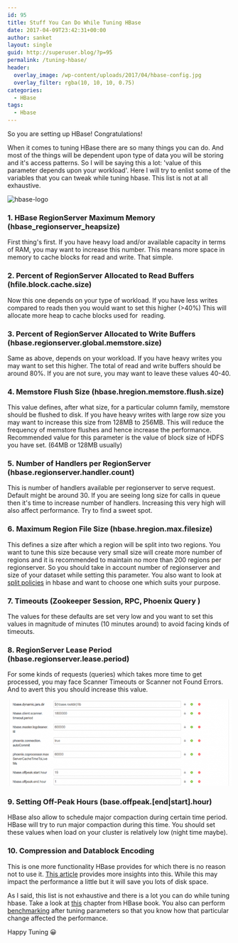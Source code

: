```yaml
---
id: 95
title: Stuff You Can Do While Tuning HBase
date: 2017-04-09T23:42:31+00:00
author: sanket
layout: single
guid: http://superuser.blog/?p=95
permalink: /tuning-hbase/
header:
  overlay_image: /wp-content/uploads/2017/04/hbase-config.jpg
  overlay_filter: rgba(10, 10, 10, 0.75)
categories:
  - HBase
tags:
  - Hbase
---
```

So you are setting up HBase! Congratulations! 

When it comes to tuning HBase there are so many things you can do. And most of the things will be dependent upon type of data you will be storing and it's access patterns. So I will be saying this a lot: 'value of this parameter depends upon your workload'. Here I will try to enlist some of the variables that you can tweak while tuning hbase. This list is not at all exhaustive.

<img class="aligncenter" src="//hbase.apache.org/images/hbase_logo_with_orca_large.png" alt="hbase-logo" width="470" height="120" />

### 1. HBase RegionServer Maximum Memory (hbase\_regionserver\_heapsize)

First thing's first. If you have heavy load and/or available capacity in terms of RAM, you may want to increase this number. This means more space in memory to cache blocks for read and write. That simple.

### 2. Percent of RegionServer Allocated to Read Buffers (hfile.block.cache.size)

Now this one depends on your type of workload. If you have less writes compared to reads then you would want to set this higher (>40%) This will allocate more heap to cache blocks used for  reading.

### 3. Percent of RegionServer Allocated to Write Buffers (hbase.regionserver.global.memstore.size)

Same as above, depends on your workload. If you have heavy writes you may want to set this higher. The total of read and write buffers should be around 80%. If you are not sure, you may want to leave these values 40-40.

### 4. Memstore Flush Size (hbase.hregion.memstore.flush.size)

This value defines, after what size, for a particular column family, memstore should be flushed to disk. If you have heavy writes with large row size you may want to increase this size from 128MB to 256MB. This will reduce the frequency of memstore flushes and hence increase the performance. Recommended value for this parameter is the value of block size of HDFS you have set. (64MB or 128MB usually)

### 5. Number of Handlers per RegionServer (hbase.regionserver.handler.count)

This is number of handlers available per regionserver to serve request. Default might be around 30. If you are seeing long size for calls in queue then it's time to increase number of handlers. Increasing this very high will also affect performance. Try to find a sweet spot.

### 6. Maximum Region File Size (hbase.hregion.max.filesize)

This defines a size after which a region will be split into two regions. You want to tune this size because very small size will create more number of regions and it is recommended to maintain no more than 200 regions per regionserver. So you should take in account number of regionserver and size of your dataset while setting this parameter. You also want to look at <a href="//hortonworks.com/blog/apache-hbase-region-splitting-and-merging/" target="_blank" rel="noopener noreferrer">split policies</a> in hbase and want to choose one which suits your purpose.

### 7. Timeouts (Zookeeper Session, RPC, Phoenix Query )

The values for these defaults are set very low and you want to set this values in magnitude of minutes (10 minutes around) to avoid facing kinds of timeouts.

### 8. RegionServer Lease Period (hbase.regionserver.lease.period)

For some kinds of requests (queries) which takes more time to get processed, you may face Scanner Timeouts or Scanner not Found Errors. And to avert this you should increase this value.

![hbase_conf](/wp-content/uploads/2017/04/hbase-tune-768x295.png)

### 9. Setting Off-Peak Hours (base.offpeak.[end|start].hour)

HBase also allow to schedule major compaction during certain time period. HBase will try to run major compaction during this time. You should set these values when load on your cluster is relatively low (night time maybe).

### 10. Compression and Datablock Encoding

This is one more functionality HBase provides for which there is no reason not to use it. <a href="//hadoop-hbase.blogspot.in/2016/02/hbase-compression-vs-blockencoding_17.html" target="_blank" rel="noopener noreferrer">This article</a> provides more insights into this. While this may impact the performance a little but it will save you lots of disk space.

As I said, this list is not exhaustive and there is a lot you can do while tuning hbase. Take a look at <a href="//hbase.apache.org/0.94/book/performance.html" target="_blank" rel="noopener noreferrer">this</a> chapter from HBase book. You also can perform <a href="//superuser.blog/hbase-benchmarking/" target="_blank" rel="noopener noreferrer">benchmarking</a> after tuning parameters so that you know how that particular change affected the performance.

Happy Tuning 😀